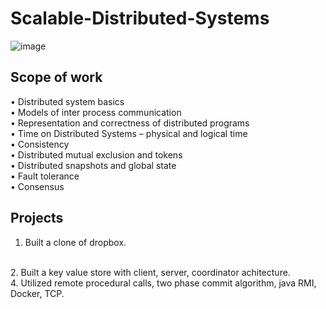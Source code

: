 # Scalable-Distributed-Systems

![image](https://user-images.githubusercontent.com/35156624/134996442-a93aae7b-0ff8-4292-bf96-d2d5de07c242.png)

## Scope of work

• Distributed system basics  
• Models of inter process communication  
• Representation and correctness of distributed programs  
• Time on Distributed Systems – physical and logical time  
• Consistency  
• Distributed mutual exclusion and tokens  
• Distributed snapshots and global state  
• Fault tolerance  
• Consensus  

## Projects

1. Built a clone of dropbox.
<br>
2. Built a key value store with client, server, coordinator achitecture. 
<br>
4. Utilized remote procedural calls, two phase commit algorithm, java RMI, Docker, TCP. 


